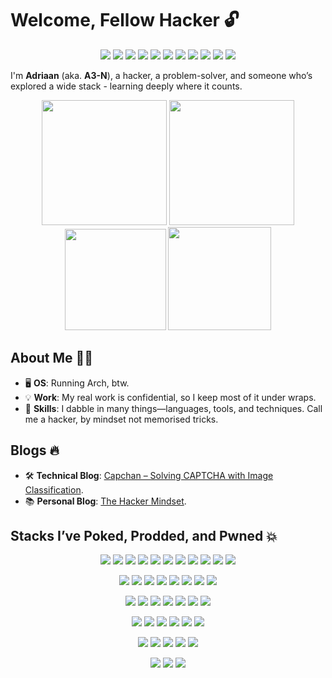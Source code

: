 
# Welcome, Fellow Hacker 🔓

<p align="center">
  <img src="https://img.shields.io/badge/assembly%20script-%23000000.svg?style=flat-square&logo=assemblyscript&logoColor=white"/>
  <img src="https://img.shields.io/badge/c-%2300599C.svg?style=flat-square&logo=c&logoColor=white"/>
  <img src="https://img.shields.io/badge/c%23-%23239120.svg?style=flat-square&logo=csharp&logoColor=white"/>
  <img src="https://img.shields.io/badge/c++-%2300599C.svg?style=flat-square&logo=c%2B%2B&logoColor=white"/>
  <img src="https://img.shields.io/badge/html5-%23E34F26.svg?style=flat-square&logo=html5&logoColor=white"/>
  <img src="https://img.shields.io/badge/javascript-%23323330.svg?style=flat-square&logo=javascript&logoColor=%23F7DF1E"/>
  <img src="https://img.shields.io/badge/php-%23777BB4.svg?style=flat-square&logo=php&logoColor=white"/>
  <img src="https://img.shields.io/badge/PowerShell-%235391FE.svg?style=flat-square&logo=powershell&logoColor=white"/>
  <img src="https://img.shields.io/badge/python-3670A0?style=flat-square&logo=python&logoColor=ffdd54"/>
  <img src="https://img.shields.io/badge/bash_script-%23121011.svg?style=flat-square&logo=gnu-bash&logoColor=white"/>
  <img src="https://img.shields.io/badge/docker-%230db7ed.svg?style=flat-square&logo=docker&logoColor=white"/>
</p>

I'm **Adriaan** (aka. **A3-N**), a hacker, a problem-solver, and someone who’s explored a wide stack - learning deeply where it counts.

<p align="center">
  <img src="https://github-readme-stats.vercel.app/api/top-langs/?username=A3-N&theme=radical&hide_border=true&layout=compact" height="200"/>
  <img src="https://github-contributor-stats.vercel.app/api?username=A3-N&limit=5&theme=radical&combine_all_yearly_contributions=true" height="200"/>
  <img src="https://nirzak-streak-stats.vercel.app/?user=A3-N&theme=radical&hide_border=true" height="162"/>
  <img src="https://github-readme-stats.vercel.app/api?username=A3-N&theme=radical&hide_border=true&include_all_commits=true&count_private=true" height="165"/><br/>
</p>

## About Me 🕵️‍♂️
- 🖥️ **OS**: Running Arch, btw.
- 💡 **Work**: My real work is confidential, so I keep most of it under wraps.
- 🔧 **Skills**: I dabble in many things—languages, tools, and techniques. Call me a hacker, by mindset not memorised tricks.

## Blogs 🔥
- 🛠️ **Technical Blog**: [Capchan – Solving CAPTCHA with Image Classification](https://sensepost.com/blog/2025/capchan-solving-captcha-with-image-classification/).
- 📚 **Personal Blog**: [The Hacker Mindset](https://adriaanbosch.com/boring/the_hacker_mindset).

## Stacks I’ve Poked, Prodded, and Pwned 💥

<p align="center">
  <img src="https://img.shields.io/badge/Cloudflare-F38020?style=flat-square&logo=Cloudflare&logoColor=white"/>
  <img src="https://img.shields.io/badge/linode-00A95C?style=flat-square&logo=linode&logoColor=white"/>
  <img src="https://img.shields.io/badge/.NET-5C2D91?style=flat-square&logo=.net&logoColor=white"/>
  <img src="https://img.shields.io/badge/Postman-FF6C37?style=flat-square&logo=postman&logoColor=white"/>
  <img src="https://img.shields.io/badge/TensorFlow-%23FF6F00.svg?style=flat-square&logo=TensorFlow&logoColor=white"/>
  <img src="https://img.shields.io/badge/-Arduino-00979D?style=flat-square&logo=Arduino&logoColor=white"/>
  <img src="https://img.shields.io/badge/-Raspberry_Pi-C51A4A?style=flat-square&logo=Raspberry-Pi"/>
  <img src="https://img.shields.io/badge/homebridge-%23491F59.svg?style=flat-square&logo=homebridge&logoColor=white"/>
  <img src="https://img.shields.io/badge/JWT-black?style=flat-square&logo=JSON%20web%20tokens"/>
  <img src="https://img.shields.io/badge/apache-%23D42029.svg?style=flat-square&logo=apache&logoColor=white"/>
  <img src="https://img.shields.io/badge/-Swagger-%23Clojure?style=flat-square&logo=swagger&logoColor=white"/>
</p>
<p align="center">
  <img src="https://img.shields.io/badge/vercel-%23000000.svg?style=flat-square&logo=vercel&logoColor=white"/>
  <img src="https://img.shields.io/badge/MongoDB-%234ea94b.svg?style=flat-square&logo=mongodb&logoColor=white"/>
  <img src="https://img.shields.io/badge/redis-%23DD0031.svg?style=flat-square&logo=redis&logoColor=white"/>
  <img src="https://img.shields.io/badge/Microsoft%20SQL%20Server-CC2927?style=flat-square&logo=microsoft%20sql%20server&logoColor=white"/>
  <img src="https://img.shields.io/badge/postgres-%23316192.svg?style=flat-square&logo=postgresql&logoColor=white"/>
  <img src="https://img.shields.io/badge/MariaDB-003545?style=flat-square&logo=mariadb&logoColor=white"/>
  <img src="https://img.shields.io/badge/mysql-4479A1.svg?style=flat-square&logo=mysql&logoColor=white"/>
  <img src="https://img.shields.io/badge/sqlite-%2307405e.svg?style=flat-square&logo=sqlite&logoColor=white"/>
</p>
<p align="center">
  <img src="https://img.shields.io/badge/git-%23F05033.svg?style=flat-square&logo=git&logoColor=white"/>
  <img src="https://img.shields.io/badge/Apache%20Spark-FDEE21?style=flat-square&logo=apachespark&logoColor=black"/>
  <img src="https://img.shields.io/badge/react-%2320232a.svg?style=flat-square&logo=react&logoColor=%2361DAFB"/>
  <img src="https://img.shields.io/badge/angular.js-%23E23237.svg?style=flat-square&logo=angularjs&logoColor=white"/>
  <img src="https://img.shields.io/badge/django-%23092E20.svg?style=flat-square&logo=django&logoColor=white"/>
  <img src="https://img.shields.io/badge/flask-%23000.svg?style=flat-square&logo=flask&logoColor=white"/>
  <img src="https://img.shields.io/badge/node.js-6DA55F?style=flat-square&logo=node.js&logoColor=white"/>
</p>
<p align="center">
  <img src="https://img.shields.io/badge/Windows%20Terminal-%234D4D4D.svg?style=flat-square&logo=windows-terminal&logoColor=white"/>
  <img src="https://img.shields.io/badge/github-%23121011.svg?style=flat-square&logo=github&logoColor=white"/>
  <img src="https://img.shields.io/badge/gitlab-%23181717.svg?style=flat-square&logo=gitlab&logoColor=white"/>
  <img src="https://img.shields.io/badge/NPM-%23CB3837.svg?style=flat-square&logo=npm&logoColor=white"/>
  <img src="https://img.shields.io/badge/wireguard-%2388171A.svg?style=flat-square&logo=wireguard&logoColor=white"/>
  <img src="https://img.shields.io/badge/tor-%237E4798.svg?style=flat-square&logo=tor-project&logoColor=white"/>
</p>
<p align="center">
  <img src="https://img.shields.io/badge/Keras-%23D00000.svg?style=flat-square&logo=Keras&logoColor=white"/>
  <img src="https://img.shields.io/badge/PyTorch-%23EE4C2C.svg?style=flat-square&logo=PyTorch&logoColor=white"/>
  <img src="https://img.shields.io/badge/numpy-%23013243.svg?style=flat-square&logo=numpy&logoColor=white"/>
  <img src="https://img.shields.io/badge/pandas-%23150458.svg?style=flat-square&logo=pandas&logoColor=white"/>
  <img src="https://img.shields.io/badge/Matplotlib-%23ffffff.svg?style=flat-square&logo=Matplotlib&logoColor=black"/>
</p>
<p align="center">
  <img src="https://img.shields.io/badge/drupal-%230678BE.svg?style=flat-square&logo=drupal&logoColor=white"/>
  <img src="https://img.shields.io/badge/apache%20tomcat-%23F8DC75.svg?style=flat-square&logo=apache-tomcat&logoColor=black"/>
  <img src="https://img.shields.io/badge/XFCE-%232284F2.svg?style=flat-square&logo=xfce&logoColor=white"/>
</p>

